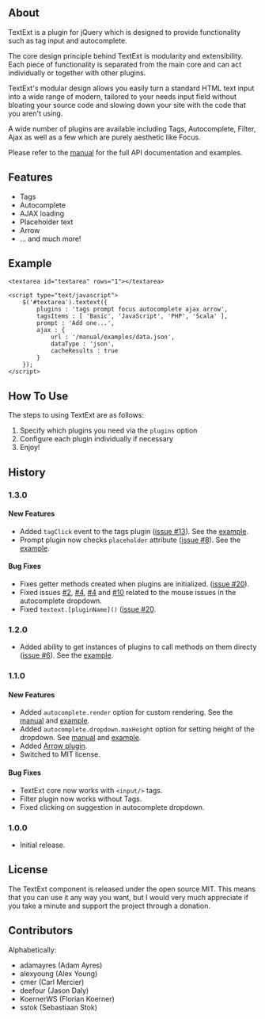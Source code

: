 ## About

TextExt is a plugin for jQuery which is designed to provide functionality such
as tag input and autocomplete.

The core design principle behind TextExt is modularity and extensibility. Each
piece of functionality is separated from the main core and can act individually
or together with other plugins.

TextExt's modular design allows you easily turn a standard HTML text input into a 
wide range of modern, tailored to your needs input field without bloating your 
source code and slowing down your site with the code that you aren't using.

A wide number of plugins are available including Tags, Autocomplete, Filter, Ajax
as well as a few which are purely aesthetic like Focus.

Please refer to the [manual] for the full API documentation and examples.

## Features

* Tags
* Autocomplete
* AJAX loading
* Placeholder text
* Arrow
* ... and much more!

## Example

    <textarea id="textarea" rows="1"></textarea>

    <script type="text/javascript">
        $('#textarea').textext({
            plugins : 'tags prompt focus autocomplete ajax arrow',
            tagsItems : [ 'Basic', 'JavaScript', 'PHP', 'Scala' ],
            prompt : 'Add one...',
            ajax : {
                url : '/manual/examples/data.json',
                dataType : 'json',
                cacheResults : true
            }
        });
    </script>

## How To Use

The steps to using TextExt are as follows:

1. Specify which plugins you need via the `plugins` option
2. Configure each plugin individually if necessary
3. Enjoy!

## History

### 1.3.0

#### New Features
* Added `tagClick` event to the tags plugin 
  ([issue #13](https://github.com/alexgorbatchev/jquery-textext/pull/13)).
  See the [example](http://textextjs.com/manual/examples/tags-click.html).
* Prompt plugin now checks `placeholder` attribute
  ([issue #8](https://github.com/alexgorbatchev/jquery-textext/pull/8)).
  See the [example](http://textextjs.com/manual/examples/prompt-from-placeholder.html).

#### Bug Fixes
* Fixes getter methods created when plugins are initialized.
  ([issue #20](https://github.com/alexgorbatchev/jquery-textext/pull/20)).
* Fixed issues 
  [#2](https://github.com/alexgorbatchev/jquery-textext/issues/2),
  [#4](https://github.com/alexgorbatchev/jquery-textext/issues/4),
  [#4](https://github.com/alexgorbatchev/jquery-textext/issues/5) and
  [#10](https://github.com/alexgorbatchev/jquery-textext/issues/5)
  related to the mouse issues in the autocomplete dropdown.
* Fixed `textext.[pluginName]()`
  ([issue #20](https://github.com/alexgorbatchev/jquery-textext/pull/20).

### 1.2.0
* Added ability to get instances of plugins to call methods on them directy 
  ([issue #6](https://github.com/alexgorbatchev/jquery-textext/issues/6)).
  See the [example](http://textextjs.com/manual/examples/tags-adding.html).

### 1.1.0

#### New Features
* Added `autocomplete.render` option for custom rendering. See the
  [manual](http://textextjs.com/manual/plugins/autocomplete.html#autocomplete-render) and 
  [example](http://textextjs.com/manual/examples/autocomplete-with-custom-render.html).
* Added `autocomplete.dropdown.maxHeight` option for setting height of the dropdown. See
  [manual](http://textextjs.com/manual/plugins/autocomplete.html#autocomplete-dropdown-maxheight) and 
  [example](http://textextjs.com/manual/examples/autocomplete-with-custom-render.html).
* Added [Arrow plugin](http://textextjs.com/manual/plugins/arrow.html).
* Switched to MIT license.

#### Bug Fixes
* TextExt core now works with `<input/>` tags.
* Filter plugin now works without Tags.
* Fixed clicking on suggestion in autocomplete dropdown.

### 1.0.0
* Initial release.

## License

The TextExt component is released under the open source MIT. This means that you
can use it any way you want, but I would very much appreciate if you take a minute
and support the project through a donation.

## Contributors

Alphabetically:

* adamayres (Adam Ayres)
* alexyoung (Alex Young)
* cmer (Carl Mercier)
* deefour (Jason Daly)
* KoernerWS (Florian Koerner)
* sstok (Sebastiaan Stok)

[manual]: http://textextjs.com/manual/index.html

